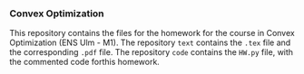 ### Convex Optimization
This repository contains the files for the homework for the course in Convex Optimization (ENS Ulm - M1).
The repository `text` contains the `.tex` file and the corresponding `.pdf` file.
The repository `code` contains the `HW.py` file, with the commented code forthis homework.
